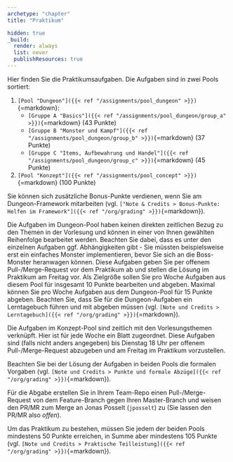 ```yaml
---
archetype: "chapter"
title: "Praktikum"

hidden: true
_build:
  render: always
  list: never
  publishResources: true
---
```



Hier finden Sie die Praktikumsaufgaben. Die Aufgaben sind in zwei Pools sortiert:

1.  `[Pool "Dungeon"]({{< ref "/assignments/pool_dungeon" >}})`{=markdown}:
    *   `[Gruppe A "Basics"]({{< ref "/assignments/pool_dungeon/group_a" >}})`{=markdown} (43 Punkte)
    *   `[Gruppe B "Monster und Kampf"]({{< ref "/assignments/pool_dungeon/group_b" >}})`{=markdown} (37 Punkte)
    *   `[Gruppe C "Items, Aufbewahrung und Handel"]({{< ref "/assignments/pool_dungeon/group_c" >}})`{=markdown} (45 Punkte)
2.  `[Pool "Konzept"]({{< ref "/assignments/pool_concept" >}})`{=markdown} (100 Punkte)

Sie können sich zusätzliche Bonus-Punkte verdienen, wenn Sie am Dungeon-Framework mitarbeiten (vgl. `["Note & Credits > Bonus-Punkte: Helfen im Framework"]({{< ref "/org/grading" >}})`{=markdown}).

Die Aufgaben im Dungeon-Pool haben keinen direkten zeitlichen Bezug zu den Themen in der Vorlesung und können
in einer von Ihnen gewählten Reihenfolge bearbeitet werden. Beachten Sie dabei, dass es unter den einzelnen
Aufgaben ggf. Abhängigkeiten gibt - Sie müssten beispielsweise erst ein einfaches Monster implementieren, bevor
Sie sich an die Boss-Monster heranwagen können. Diese Aufgaben geben Sie per offenem Pull-/Merge-Request vor
dem Praktikum ab und stellen die Lösung im Praktikum am Freitag vor. Als Zielgröße sollen Sie pro Woche Aufgaben
aus diesem Pool für insgesamt 10 Punkte bearbeiten und abgeben. Maximal können Sie pro Woche Aufgaben aus dem
Dungeon-Pool für 15 Punkte abgeben. Beachten Sie, dass Sie für die Dungeon-Aufgaben ein Lerntagebuch führen
und mit abgeben müssen (vgl. `[Note und Credits > Lerntagebuch]({{< ref "/org/grading" >}})`{=markdown}).

Die Aufgaben im Konzept-Pool sind zeitlich mit den Vorlesungsthemen verknüpft. Hier ist für jede Woche ein Blatt
zugeordnet. Diese Aufgaben sind (falls nicht anders angegeben) bis Dienstag 18 Uhr per offenem Pull-/Merge-Request
abzugeben und am Freitag im Praktikum vorzustellen.

Beachten Sie bei der Lösung der Aufgaben in beiden Pools die formalen Vorgaben (vgl.
`[Note und Credits > Punkte und formale Abzüge]({{< ref "/org/grading" >}})`{=markdown}).

Für die Abgabe erstellen Sie in Ihrem Team-Repo einen Pull-/Merge-Request von dem Feature-Branch gegen Ihren
Master-Branch und weisen den PR/MR zum Merge an Jonas Posselt (`jposselt`) zu (Sie lassen den PR/MR also _offen_).

Um das Praktikum zu bestehen, müssen Sie jedem der beiden Pools mindestens 50 Punkte erreichen, in Summe aber
mindestens 105 Punkte (vgl. `[Note und Credits > Praktische Teilleistung]({{< ref "/org/grading" >}})`{=markdown}).
